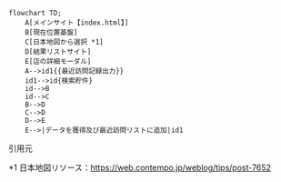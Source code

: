 ```mermaid
flowchart TD;
    A[メインサイト【index.html】]
    B[現在位置基盤]
    C[日本地図から選択 *1]
    D[結果リストサイト]
    E[店の詳細モーダル]
    A-->id1{{最近訪問記録出力}}
    id1-->id{検索貯件}
    id-->B
    id-->C
    B-->D
    C-->D
    D-->E
    E-->|データを獲得及び最近訪問リストに追加|id1
```


引用元

*1 日本地図リソース：https://web.contempo.jp/weblog/tips/post-7652
